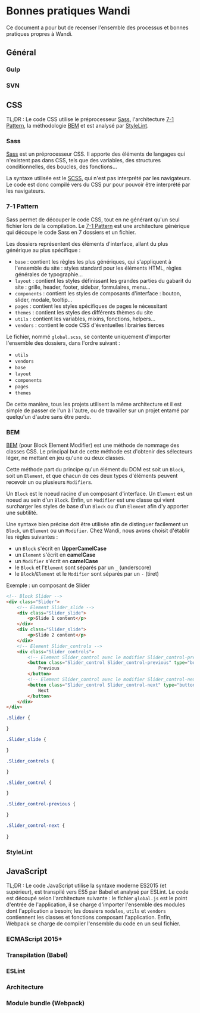 # Bonnes pratiques Wandi

Ce document a pour but de recenser l'ensemble des processus et bonnes pratiques
propres à Wandi.

## Général

### Gulp


### SVN



## CSS

TL;DR : Le code CSS utilise le préprocesseur [Sass](http://sass-lang.com/),
l'architecture [7-1 Pattern](https://sass-guidelin.es/fr/#architecture), la
méthodologie [BEM](http://putaindecode.io/fr/articles/css/bem/) et est analysé
par [StyleLint](http://stylelint.io/).

### Sass

[Sass](http://sass-lang.com/) est un préprocesseur CSS. Il apporte des éléments
de langages qui n'existent pas dans CSS, tels que des variables, des structures
conditionnelles, des boucles, des fonctions...

La syntaxe utilisée est le [SCSS](http://sass-lang.com/documentation/file.SASS_REFERENCE.html#syntax),
qui n'est pas interprété par les navigateurs. Le code est donc compilé vers du
CSS pur pour pouvoir être interprété par les navigateurs.

### 7-1 Pattern

Sass permet de découper le code CSS, tout en ne générant qu'un seul fichier lors
de la compilation. Le [7-1 Pattern](https://sass-guidelin.es/fr/#architecture)
est une architecture générique qui découpe le code Sass en 7 dossiers et un
fichier.

Les dossiers représentent des éléments d'interface, allant du plus générique au
plus spécifique :

* `base` : contient les règles les plus génériques, qui s'appliquent à
l'ensemble du site : styles standard pour les éléments HTML, règles générales de
typographie...
* `layout` : contient les styles définissant les grandes parties du gabarit du
site : grille, header, footer, sidebar, formulaires, menu...
* `components` : contient les styles de composants d'interface : bouton, slider,
modale, tooltip...
* `pages` : contient les styles spécifiques de pages le nécessitant
* `themes` : contient les styles des différents thèmes du site
* `utils` : contient les variables, mixins, fonctions, helpers...
* `vendors` : contient le code CSS d'éventuelles librairies tierces

Le fichier, nommé `global.scss`, se contente uniquement d'importer l'ensemble
des dossiers, dans l'ordre suivant :

* `utils`
* `vendors`
* `base`
* `layout`
* `components`
* `pages`
* `themes`

De cette manière, tous les projets utilisent la même architecture et il est
simple de passer de l'un à l'autre, ou de travailler sur un projet entamé par
quelqu'un d'autre sans être perdu.


### BEM

[BEM](http://putaindecode.io/fr/articles/css/bem/) (pour Block Element Modifier)
est une méthode de nommage des classes CSS. Le principal but de cette méthode
est d'obtenir des sélecteurs léger, ne mettant en jeu qu'une ou deux classes.

Cette méthode part du principe qu'un élément du DOM est soit un `Block`, soit un
`Element`, et que chacun de ces deux types d'éléments peuvent recevoir un ou
plusieurs `Modifier`s.

Un `Block` est le noeud racine d'un composant d'interface. Un `Element` est un
noeud au sein d'un `Block`. Enfin, un `Modifier` est une classe qui vient
surcharger les styles de base d'un `Block` ou d'un `Element` afin d'y apporter
une subtilité.

Une syntaxe bien précise doit être utilisée afin de distinguer facilement un
`Block`, un `Element` ou un `Modifier`. Chez Wandi, nous avons choisit d'établir
les règles suivantes :

* un `Block` s'écrit en **UpperCamelCase**
* un `Element` s'écrit en **camelCase**
* un `Modifier` s'écrit en **camelCase**
* le `Block` et l'`Element` sont séparés par un `_` (underscore)
* le `Block`/`Element` et le `Modifier` sont séparés par un `-` (tiret)

Exemple : un composant de Slider

```html
<!-- Block Slider -->
<div class="Slider">
    <!-- Element Slider_slide -->
    <div class="Slider_slide">
        <p>Slide 1 content</p>
    </div>
    <div class="Slider_slide">
        <p>Slide 2 content</p>
    </div>
    <!-- Element Slider_controls -->
    <div class="Slider_controls">
        <!-- Element Slider_control avec le modifier Slider_control-previous -->
        <button class="Slider_control Slider_control-previous" type="button">
            Previous
        </button>
        <!-- Element Slider_control avec le modifier Slider_control-next -->
        <button class="Slider_control Slider_control-next" type="button">
            Next
        </button>
    </div>
</div>
```

```css
.Slider {

}

.Slider_slide {

}

.Slider_controls {

}

.Slider_control {

}

.Slider_control-previous {

}

.Slider_control-next {
    
}
```



### StyleLint



## JavaScript

TL;DR : Le code JavaScript utilise la syntaxe moderne ES2015 (et supérieur), est
transpilé vers ES5 par Babel et analysé par ESLint. Le code est découpé selon
l'architecture suivante : le fichier `global.js` est le point d'entrée de
l'application, il se charge d'importer l'ensemble des modules dont l'application
a besoin; les dossiers `modules`, `utils` et `vendors` contiennent les
classes et fonctions composant l'application. Enfin, Webpack se charge de
compiler l'ensemble du code en un seul fichier.

### ECMAScript 2015+


### Transpilation (Babel)


### ESLint


### Architecture


### Module bundle (Webpack)

